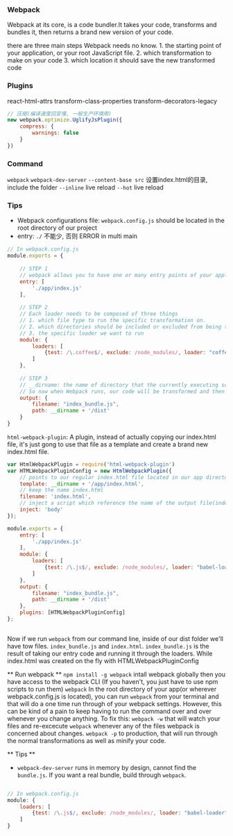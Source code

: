 ### Webpack
Webpack at its core, is a code bundler.It takes your code, transforms and bundles it, then returns a brand new version of your code.

there are three main steps Webpack needs no know.
	1. the starting point of your application, or your root JavaScript file.
	2. which transformation to make on your code 
	3. which location it should save the new transformed code 

### Plugins

react-html-attrs
transform-class-properties
transform-decorators-legacy

```js
// 压缩(编译速度回变慢, 一般生产环境用)
new webpack.optimize.UglifyJsPlugin({
	compress: {
		warnings: false
	}
})
```

### Command 
`webpack`
`webpack-dev-server`
`--content-base src` 设置index.html的目录, include the folder
`--inline` live reload
`--hot` live reload

### Tips 
- Webpack configurations file: `webpack.config.js` should be located in the root directory of our project
- entry: `./` 不能少, 否则 ERROR in multi main


```js
// In webpack.config.js
module.exports = {
	
	// STEP 1
	// webpack allows you to have one or many entry points of your application. if you just have one, you can just use a string.If you have more, you can use an array.
	entry: [
		'./app/index.js'
	],
	
	// STEP 2
	// Each loader needs to be composed of three things
	// 1. which file type to run the specific transformation on.
	// 2. which directories should be included or excluded from being transformed.
	// 3. the specific loader we want to run 
	module: {
		loaders: [
			{test: /\.coffee$/, exclude: /node_modules/, loader: "coffee-loader"}
		]
	},
	
	// STEP 3
	// __dirname: the name of directory that the currently executing script resides in
	// So now when Webpack runs, our code will be transformed and then can be referenced at ourApp/dist/index_bundle.js
	output: {
		filename: "index_bundle.js",
		path: __dirname + '/dist'
	}
}

```

`html-webpack-plugin`: A plugin,  instead of actually copying our index.html file, it's just gong to use that file as a template and create a brand new index.html file.

```js
var HtmlWebpackPlugin = require('html-webpack-plugin') 
var HTMLWebpackPluginConfig = new HtmlWebpackPlugin({ 
	// points to our regular index.html file located in our app directory
	template: __dirname + '/app/index.html', 
	// keep the name index.html
	filename: 'index.html', 
	// inject a script which reference the name of the output file(index_bundle.js) and put it in the body of this newly created HTML file
	inject: 'body' 
});

module.exports = {
	entry: [
		'./app/index.js'
	],
	module: {
		loaders: [
			{test: /\.js$/, exclude: /node_modules/, loader: "babel-loader"}
		]
	},
	output: {
		filename: "index_bundle.js",
		path: __dirname + '/dist'
	},
	plugins: [HTMLWebpackPluginConfig]
}; 
	

```

Now if we run `webpack` from our command line, inside of our dist folder we'll have tow files. `index_bundle.js` and `index.html`.
`index_bundle.js` is the result of taking our entry code and running it through the loaders. While index.html was created on the fly with HTMLWebpackPluginConfig 

** Run webpack **
`npm install -g webpack` intall webpack globally then you have access to the webpack CLI (If you haven't, you just have to use npm scripts to run them)
`webpack` In the root directory of your app(or wherever webpack.config.js is located), you can run `webpack` from your terminal and that will do a one time run through of your webpack settings.
However, this can be kind of a pain to keep having to run the command over and over whenever you change anything. To fix this:
`webpack -w` that will watch your files and re-excecute `webpack` whenever any of the files webpack is concerned about changes.
`webpack -p` to production, that will run through the normal transformations as well as minify your code.


** Tips **
- `webpack-dev-server` runs in memory by design, cannot find the `bundle.js`. If you want a real bundle, build through `webpack`.

```js

// In webpack.config.js
module: {
	loaders: [
		{test: /\.js$/, exclude: /node_modules/, loader: "babel-loader"}
	]
}


```


